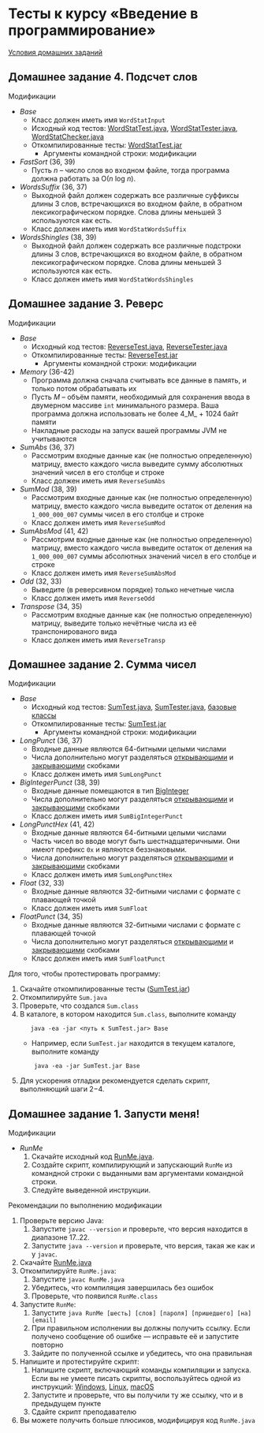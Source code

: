 # Тесты к курсу «Введение в программирование»

[Условия домашних заданий](https://www.kgeorgiy.info/courses/prog-intro/homeworks.html)


## Домашнее задание 4. Подсчет слов

Модификации
 * *Base*
    * Класс должен иметь имя `WordStatInput`
    * Исходный код тестов:
        [WordStatTest.java](java/wordStat/WordStatTest.java),
        [WordStatTester.java](java/wordStat/WordStatTester.java),
        [WordStatChecker.java](java/wordStat/WordStatChecker.java)
    * Откомпилированные тесты: [WordStatTest.jar](artifacts/WordStatTest.jar)
        * Аргументы командной строки: модификации
 * *FastSort* (36, 39)
    * Пусть _n_ – число слов во входном файле,
      тогда программа должна работать за O(_n_ log _n_).
 * *WordsSuffix* (36, 37)
    * Выходной файл должен содержать все различные суффиксы длины 3
      слов, встречающихся во входном файле,
      в обратном лексикографическом порядке.
      Слова длины меньшей 3 используются как есть.
    * Класс должен иметь имя `WordStatWordsSuffix`
 * *WordsShingles* (38, 39)
    * Выходной файл должен содержать все различные подстроки длины 3
      слов, встречающихся во входном файле,
      в обратном лексикографическом порядке.
      Слова длины меньшей 3 используются как есть.
    * Класс должен иметь имя `WordStatWordsShingles`


## Домашнее задание 3. Реверс

Модификации
 * *Base*
    * Исходный код тестов:
        [ReverseTest.java](java/reverse/ReverseTest.java),
        [ReverseTester.java](java/reverse/ReverseTester.java)
    * Откомпилированные тесты: [ReverseTest.jar](artifacts/ReverseTest.jar)
        * Аргументы командной строки: модификации
 * *Memory* (36-42)
    * Программа должна сначала считывать все данные в память,
      и только потом обрабатывать их
    * Пусть _M_ – объём памяти, необходимый для сохранения ввода
      в двумерном массиве `int` минимального размера.
      Ваша программа должна использовать не более 4_M_ + 1024 байт памяти
    * Накладные расходы на запуск вашей программы JVM не учитываются
 * *SumAbs* (36, 37)
    * Рассмотрим входные данные как (не полностью определенную) матрицу,
      вместо каждого числа выведите сумму абсолютных значений чисел
      в его столбце и строке
    * Класс должен иметь имя `ReverseSumAbs`
 * *SumMod* (38, 39)
    * Рассмотрим входные данные как (не полностью определенную) матрицу,
      вместо каждого числа выведите остаток от деления на `1_000_000_007` суммы чисел
      в его столбце и строке
    * Класс должен иметь имя `ReverseSumMod`
 * *SumAbsMod* (41, 42)
    * Рассмотрим входные данные как (не полностью определенную) матрицу,
      вместо каждого числа выведите остаток от деления на `1_000_000_007` суммы абсолютных значений чисел
      в его столбце и строке
    * Класс должен иметь имя `ReverseSumAbsMod`
 * *Odd* (32, 33)
    * Выведите (в реверсивном порядке) только нечетные числа
    * Класс должен иметь имя `ReverseOdd`
 * *Transpose* (34, 35)
    * Рассмотрим входные данные как (не полностью определенную) матрицу,
      выведите только нечётные числа из её транспонированого вида
    * Класс должен иметь имя `ReverseTransp`


## Домашнее задание 2. Сумма чисел

Модификации
 * *Base*
    * Исходный код тестов:
        [SumTest.java](java/sum/SumTest.java),
        [SumTester.java](java/sum/SumTester.java),
        [базовые классы](java/base/)
    * Откомпилированные тесты: [SumTest.jar](artifacts/SumTest.jar)
        * Аргументы командной строки: модификации
 * *LongPunct* (36, 37)
    * Входные данные являются 64-битными целыми числами
    * Числа дополнительно могут разделяться 
      [открывающими](https://docs.oracle.com/en/java/javase/17/docs/api/java.base/java/lang/Character.html#START_PUNCTUATION)
      и [закрывающими](https://docs.oracle.com/en/java/javase/17/docs/api/java.base/java/lang/Character.html#END_PUNCTUATION)
      скобками
    * Класс должен иметь имя `SumLongPunct`
 * *BigIntegerPunct* (38, 39)
    * Входные данные помещаются в тип [BigInteger](https://docs.oracle.com/en/java/javase/17/docs/api/java.base/java/math/BigInteger.html)
    * Числа дополнительно могут разделяться 
      [открывающими](https://docs.oracle.com/en/java/javase/17/docs/api/java.base/java/lang/Character.html#START_PUNCTUATION)
      и [закрывающими](https://docs.oracle.com/en/java/javase/17/docs/api/java.base/java/lang/Character.html#END_PUNCTUATION)
      скобками
    * Класс должен иметь имя `SumBigIntegerPunct`
 * *LongPunctHex* (41, 42)
    * Входные данные являются 64-битными целыми числами
    * Часть чисел во вводе могут быть шестнадцатеричными.
      Они имеют префикс `0x` и являются беззнаковыми.
    * Числа дополнительно могут разделяться 
      [открывающими](https://docs.oracle.com/en/java/javase/17/docs/api/java.base/java/lang/Character.html#START_PUNCTUATION)
      и [закрывающими](https://docs.oracle.com/en/java/javase/17/docs/api/java.base/java/lang/Character.html#END_PUNCTUATION)
      скобками
    * Класс должен иметь имя `SumLongPunctHex`
 * *Float* (32, 33)
    * Входные данные являются 32-битными числами с формате с плавающей точкой
    * Класс должен иметь имя `SumFloat`
 * *FloatPunct* (34, 35)
    * Входные данные являются 32-битными числами с формате с плавающей точкой
    * Числа дополнительно могут разделяться 
      [открывающими](https://docs.oracle.com/en/java/javase/17/docs/api/java.base/java/lang/Character.html#START_PUNCTUATION)
      и [закрывающими](https://docs.oracle.com/en/java/javase/17/docs/api/java.base/java/lang/Character.html#END_PUNCTUATION)
      скобками
    * Класс должен иметь имя `SumFloatPunct`


Для того, чтобы протестировать программу:

 1. Скачайте откомпилированные тесты ([SumTest.jar](artifacts/SumTest.jar))
 1. Откомпилируйте `Sum.java`
 1. Проверьте, что создался `Sum.class`
 1. В каталоге, в котором находится `Sum.class`, выполните команду
    ```
       java -ea -jar <путь к SumTest.jar> Base
    ```
    * Например, если `SumTest.jar` находится в текущем каталоге, выполните команду
    ```
        java -ea -jar SumTest.jar Base
    ```
 1. Для ускорения отладки рекомендуется сделать скрипт, выполняющий шаги 2−4.



## Домашнее задание 1. Запусти меня!

Модификации
  * *RunMe*
    1. Скачайте исходный код [RunMe.java](java/RunMe.java).
    1. Создайте скрипт, компилирующий и запускающий `RunMe` из командной строки
       с выданными вам аргументами командной строки.
    1. Следуйте выведенной инструкции.

Рекомендации по выполнению модификации

1. Проверьте версию Java:
    1. Запустите `javac --version` и проверьте, что версия
       находится в диапазоне 17..22.
    1. Запустите `java --version` и проверьте, что версия,
       такая же как и у `javac`.
1. Скачайте [RunMe.java](java/RunMe.java)
1. Откомпилируйте `RunMe.java`:
    1. Запустите `javac RunMe.java`
    1. Убедитесь, что компиляция завершилась без ошибок
    1. Проверьте, что появился `RunMe.class`
1. Запустите `RunMe`:
    1. Запустите `java RunMe [шесть] [слов] [пароля] [пришедшего] [на] [email]`
    1. При правильном исполнении вы должны получить ссылку.
       Если получено сообщение об ошибке — исправьте её и запустите повторно
    1. Зайдите по полученной ссылке и убедитесь, что она правильная
1. Напишите и протестируйте скрипт:
    1. Напишите скрипт, включающий команды компиляции и запуска.
       Если вы не умеете писать скрипты, воспользуйтесь одной из инструкций:
       [Windows](https://tutorialreference.com/batch-scripting/batch-script-files),
       [Linux](https://www.freecodecamp.org/news/shell-scripting-crash-course-how-to-write-bash-scripts-in-linux/),
       [macOS](https://rowannicholls.github.io/bash/intro/myscript.html)
    1. Запустите и проверьте, что вы получили ту же ссылку, что и в предыдущем пункте
    1. Сдайте скрипт преподавателю
1. Вы можете получить больше плюсиков, модифицируя код `RunMe.java`
 